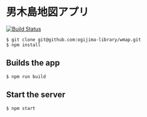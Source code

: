 # 男木島地図アプリ

[![Build Status](https://travis-ci.org/ogijima-library/wmap.svg?branch=master)](https://travis-ci.org/ogijima-library/wmap)

```
$ git clone git@github.com:ogijima-library/wmap.git
$ npm install
```

## Builds the app

```
$ npm run build
```

## Start the server

```
$ npm start
```
